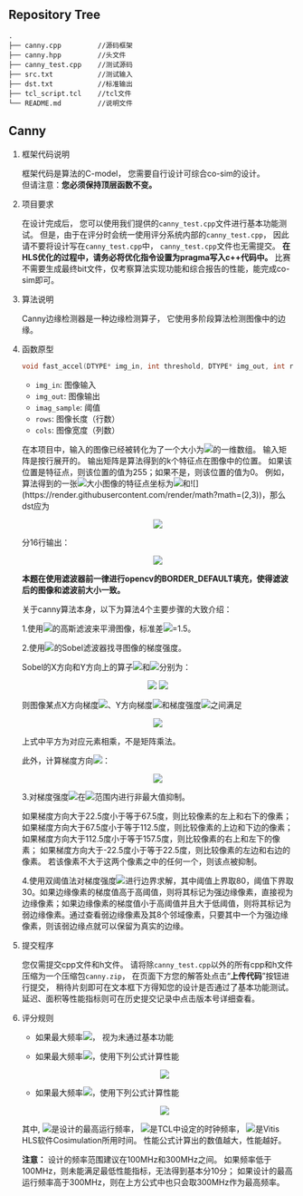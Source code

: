 ## Repository Tree
```
.
├── canny.cpp         //源码框架
├── canny.hpp         //头文件
├── canny_test.cpp    //测试源码
├── src.txt           //测试输入
├── dst.txt           //标准输出
├── tcl_script.tcl    //tcl文件
└── README.md         //说明文件
```
## Canny

1. 框架代码说明

    框架代码是算法的C-model，
    您需要自行设计可综合co-sim的设计。  
    但请注意：**您必须保持顶层函数不变。**

2. 项目要求

    在设计完成后，
    您可以使用我们提供的`canny_test.cpp`文件进行基本功能测试。
    但是，由于在评分时会统一使用评分系统内部的`canny_test.cpp`，
    因此请不要将设计写在`canny_test.cpp`中，
    `canny_test.cpp`文件也无需提交。
    **在HLS优化的过程中，请务必将优化指令设置为pragma写入c++代码中。**
    比赛不需要生成最终bit文件，仅考察算法实现功能和综合报告的性能，能完成co-sim即可。
		
3. 算法说明

    Canny边缘检测器是一种边缘检测算子，
    它使用多阶段算法检测图像中的边缘。

4. 函数原型

    ```c++
    void fast_accel(DTYPE* img_in, int threshold, DTYPE* img_out, int rows, int cols)
    ```
    - `img_in`: 图像输入
    - `img_out`: 图像输出
    - `imag_sample`: 阈值
    - `rows`: 图像长度（行数）
    - `cols`: 图像宽度（列数）

    在本项目中，输入的图像已经被转化为了一个大小为![](https://render.githubusercontent.com/render/math?math=128\times128)的一维数组。
    输入矩阵是按行展开的。
    输出矩阵是算法得到的k个特征点在图像中的位置。
    如果该位置是特征点，则该位置的值为255；如果不是，则该位置的值为0。
    例如，算法得到的一张![](https://render.githubusercontent.com/render/math?math=4\times4)大小图像的特征点坐标为![](https://render.githubusercontent.com/render/math?math=(0,1))和![](https://render.githubusercontent.com/render/math?math=(2,3))，那么dst应为

    <div align="center">
    <img src="https://render.githubusercontent.com/render/math?math=\huge%20\begin{matrix}%200%26255%260%260\\0%260%260%260\\0%260%260%26255\\0%260%260%260\end{matrix}">
    </div>

    分16行输出：
    <div align="center">
    <img src="https://render.githubusercontent.com/render/math?math=\huge%20\begin{matrix}%200%26255%260%260%260%260%260%260%260%260%260%26255%260%260%260%260\end{matrix}">
    </div>

    **本题在使用滤波器前一律进行opencv的BORDER_DEFAULT填充，使得滤波后的图像和滤波前大小一致。**

    关于canny算法本身，以下为算法4个主要步骤的大致介绍：

    1.使用![](https://render.githubusercontent.com/render/math?math=3\times3)的高斯滤波来平滑图像，标准差![](https://render.githubusercontent.com/render/math?math=\sigma)=1.5。

    2.使用![](https://render.githubusercontent.com/render/math?math=3\times3)的Sobel滤波器找寻图像的梯度强度。

    Sobel的X方向和Y方向上的算子![](https://render.githubusercontent.com/render/math?math=I_x)和![](https://render.githubusercontent.com/render/math?math=I_y)分别为：
    <div align="center">
    <img src="https://render.githubusercontent.com/render/math?math=\huge%20I_x=\begin{bmatrix}-1%260%26%2B1\\-2%260%26%2B2\\-1%260%26%2B1\end{bmatrix},">
    <img src="https://render.githubusercontent.com/render/math?math=\huge%20I_y=\begin{bmatrix}-1%26-2%26-1\\0%260%260\\%2B1%26%2B2%26%2B1\end{bmatrix}">
    </div>

    则图像某点X方向梯度![](https://render.githubusercontent.com/render/math?math=G_x)、Y方向梯度![](https://render.githubusercontent.com/render/math?math=G_y)和梯度强度![](https://render.githubusercontent.com/render/math?math=G)之间满足
    
    <div align="center">
    <img src="https://render.githubusercontent.com/render/math?math=\huge%20G=\sqrt{G_x^2%2BG_y^2}">
    </div>
    
    上式中平方为对应元素相乘，不是矩阵乘法。
    
    此外，计算梯度方向![](https://render.githubusercontent.com/render/math?math=a)：
    
    <div align="center">
    <img src="https://render.githubusercontent.com/render/math?math=\huge%20a=arctan{\frac{G_y}{G_x}}">
    </div>
    
    3.对梯度强度![](https://render.githubusercontent.com/render/math?math=G)在![](https://render.githubusercontent.com/render/math?math=3\times3)范围内进行非最大值抑制。
    
    如果梯度方向大于22.5度小于等于67.5度，则比较像素的左上和右下的像素；
    如果梯度方向大于67.5度小于等于112.5度，则比较像素的上边和下边的像素；
    如果梯度方向大于112.5度小于等于157.5度，则比较像素的右上和左下的像素；
    如果梯度方向大于-22.5度小于等于22.5度，则比较像素的左边和右边的像素。
    若该像素不大于这两个像素之中的任何一个，则该点被抑制。

    4.使用双阈值法对梯度强度![](https://render.githubusercontent.com/render/math?math=G)进行边界求解，其中阈值上界取80，阈值下界取30。如果边缘像素的梯度值高于高阈值，则将其标记为强边缘像素，直接视为边缘像素；如果边缘像素的梯度值小于高阈值并且大于低阈值，则将其标记为弱边缘像素。通过查看弱边缘像素及其8个邻域像素，只要其中一个为强边缘像素，则该弱边缘点就可以保留为真实的边缘。

5. 提交程序

    您仅需提交cpp文件和h文件。
    请将除`canny_test.cpp`以外的所有cpp和h文件
    压缩为一个压缩包`canny.zip`，
    在页面下方您的解答处点击“**上传代码**”按钮进行提交，
    稍待片刻即可在文本框下方得知您的设计是否通过了基本功能测试。
    延迟、面积等性能指标则可在历史提交记录中点击版本号详细查看。
  
6. 评分规则

    - 如果最大频率![](https://render.githubusercontent.com/render/math?math=F_{max}<100\MHz)， 视为未通过基本功能

    - 如果最大频率![](https://render.githubusercontent.com/render/math?math=100\MHz%20\le%20F_{max}<300\MHz)，使用下列公式计算性能
      <div align="center">
      <img src="https://render.githubusercontent.com/render/math?math=\huge%20\frac{T_{clock}\times%20F_{max}}{\tau_{Simulation}}">
      </div>

    - 如果最大频率![](https://render.githubusercontent.com/render/math?math=F_{max}%20\ge%20300\MHz)，使用下列公式计算性能
      <div align="center">
      <img src="https://render.githubusercontent.com/render/math?math=\huge%20\frac{T_{clock}\times300\MHz}{\tau_{Simulation}}">
      </div>
    
    其中,
    ![](https://render.githubusercontent.com/render/math?math=F_{max})是设计的最高运行频率，
    ![](https://render.githubusercontent.com/render/math?math=T_{clock})是TCL中设定的时钟频率，
    ![](https://render.githubusercontent.com/render/math?math=\tau_{Simulation})是Vitis HLS软件Cosimulation所用时间。
    性能公式计算出的数值越大，性能越好。

    **注意：**
    设计的频率范围建议在100MHz和300MHz之间。
    如果频率低于100MHz，则未能满足最低性能指标，无法得到基本分10分；
    如果设计的最高运行频率高于300MHz，则在上方公式中也只会取300MHz作为最高频率。
